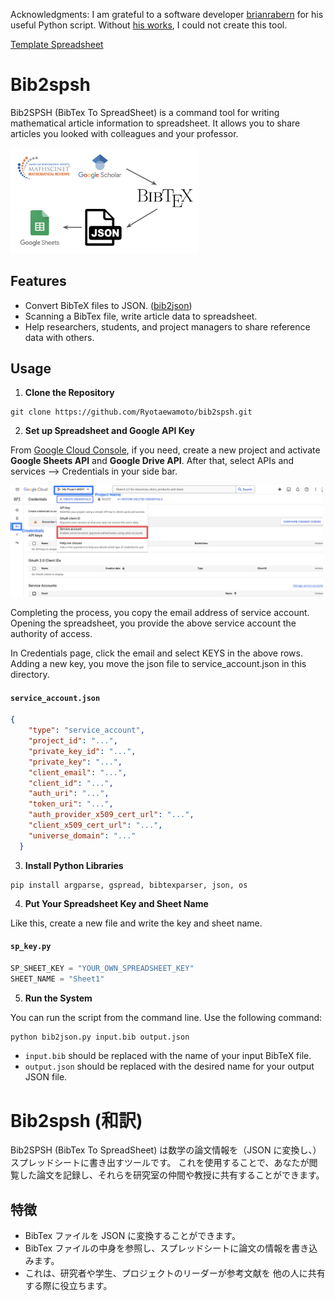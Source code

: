 Acknowledgments: I am grateful to a software developer [brianrabern](https://github.com/brianrabern) for his useful Python script. 
Without [his works](https://github.com/brianrabern/bib2json), 
I could not create this tool.

[Template Spreadsheet](https://docs.google.com/spreadsheets/d/1Coq_slHXkb9yP-MEgbqTQQhk9lI_1VgGgByMT8dbzZo/edit?gid=0#gid=0)

# Bib2spsh 

Bib2SPSH (BibTex To SpreadSheet) is a command tool for writing mathematical article information to spreadsheet. It allows you to share articles you looked with colleagues and your professor.

<img src="bib2spsh.png" width="300">

## Features

- Convert BibTeX files to JSON. ([bib2json](https://github.com/brianrabern/bib2json))
- Scanning a BibTex file, write article data to spreadsheet.
- Help researchers, students, and project managers to share reference data with others.

## Usage

1. **Clone the Repository**

```
git clone https://github.com/Ryotaewamoto/bib2spsh.git
```

2. **Set up Spreadsheet and Google API Key**

From [Google Cloud Console](https://console.cloud.google.com/cloud-resource-manager), if you need, create a new project and 
activate **Google Sheets API** and **Google Drive API**.
After that, select APIs and services --> Credentials in your side bar. 

<img src="select_sevice_account.png" width="500">


Completing the process, you copy the email address of service account.
Opening the spreadsheet, you provide the above service account the authority of access.

In Credentials page, click the email and select KEYS in the above rows. Adding a new key, you move the json file to service_account.json in this directory. 

#### **`service_account.json`**
```json
{
    "type": "service_account",
    "project_id": "...",
    "private_key_id": "...",
    "private_key": "...",
    "client_email": "...",
    "client_id": "...",
    "auth_uri": "...",
    "token_uri": "...",
    "auth_provider_x509_cert_url": "...",
    "client_x509_cert_url": "...",
    "universe_domain": "..."
  }
```

3. **Install Python Libraries**

```
pip install argparse, gspread, bibtexparser, json, os
```

4. **Put Your Spreadsheet Key and Sheet Name**

Like this, create a new file and write the key and sheet name.

#### **`sp_key.py`**
```python
SP_SHEET_KEY = "YOUR_OWN_SPREADSHEET_KEY"
SHEET_NAME = "Sheet1"
```

5. **Run the System**

You can run the script from the command line. Use the following command:

```bash
python bib2json.py input.bib output.json
```

- `input.bib` should be replaced with the name of your input BibTeX file.
- `output.json` should be replaced with the desired name for your output JSON file.

# Bib2spsh (和訳)

Bib2SPSH (BibTex To SpreadSheet) は数学の論文情報を（JSON に変換し、）スプレッドシートに書き出すツールです。
これを使用することで、あなたが閲覧した論文を記録し、それらを研究室の仲間や教授に共有することができます。

## 特徴

- BibTex ファイルを JSON に変換することができます。
- BibTex ファイルの中身を参照し、スプレッドシートに論文の情報を書き込みます。
- これは、研究者や学生、プロジェクトのリーダーが参考文献を
他の人に共有する際に役立ちます。

